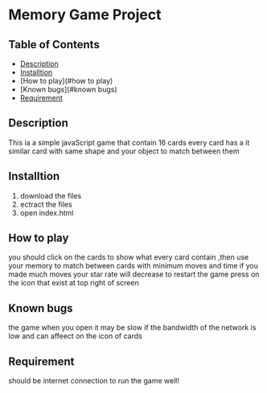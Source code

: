 # Memory Game Project

## Table of Contents

* [Description](#description)
* [Installtion](#installtion)
* [How to play](#how to play)
* [Known bugs](#known bugs)
* [Requirement](#requirement)

## Description

This ia a simple javaScript game that contain 16 cards every card has a it similar card with same shape and your object to match between them

## Installtion

1. download the files
2. ectract the files
3. open index.html

## How to play

you should click on the cards to show what every card contain ,then use your memory to match between cards with minimum moves and time
if you made much moves your star rate will decrease
to restart the game press on the icon that exist at top right of screen


## Known bugs

the game when you open it may be slow if the bandwidth of the network is low
and can affeect on the icon of cards

## Requirement

should be internet connection to run the game well!
